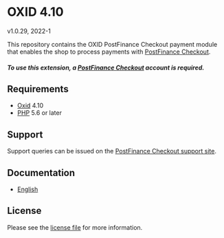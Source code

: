 

# OXID 4.10

v1.0.29, 2022-1

This repository contains the OXID  PostFinance Checkout payment module that enables the shop to process payments with [PostFinance Checkout](https://www.postfinance.ch/checkout).

##### To use this extension, a [PostFinance Checkout](https://www.postfinance.ch/checkout) account is required.

## Requirements

* [Oxid](https://www.oxid-esales.com/) 4.10
* [PHP](http://php.net/) 5.6 or later

## Support

Support queries can be issued on the [PostFinance Checkout support site](https://www.postfinance.ch/en/business/support/written-contact/contact-form.html).

## Documentation

* [English](https://plugin-documentation.postfinance-checkout.ch/pfpayments/oxid-4.10/1.0.29/docs/en/documentation.html)

## License

Please see the [license file](https://github.com/pfpayments/oxid-4.10/blob/1.0.29/LICENSE) for more information.